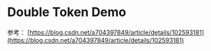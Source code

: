 # Double Token Demo

参考： [https://blog.csdn.net/a704397849/article/details/102593181](https://blog.csdn.net/a704397849/article/details/102593181)
